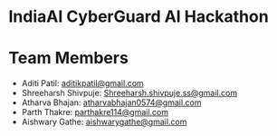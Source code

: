 # IndiaAI CyberGuard AI Hackathon



# Team Members
* Aditi Patil: aditikpatil@gmail.com
* Shreeharsh Shivpuje: Shreeharsh.shivpuje.ss@gmail.com
* Atharva Bhajan: atharvabhajan0574@gmail.com
* Parth Thakre: parthakre114@gmail.com
* Aishwary Gathe: aishwarygathe@gmail.com
